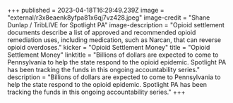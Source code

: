 +++
published = 2023-04-18T16:29:49.239Z
image = "external/r3x8eaenk8yfpa81x6qj7vz428.jpeg"
image-credit = "Shane Dunlap / TribLIVE for Spotlight PA"
image-description = "Opioid settlement documents describe a list of approved and recommended opioid remediation uses, including medication, such as Narcan, that can reverse opioid overdoses."
kicker = "Opioid Settlement Money"
title = "Opioid Settlement Money"
linktitle = "Billions of dollars are expected to come to Pennsylvania to help the state respond to the opioid epidemic. Spotlight PA has been tracking the funds in this ongoing accountability series."
description = "Billions of dollars are expected to come to Pennsylvania to help the state respond to the opioid epidemic. Spotlight PA has been tracking the funds in this ongoing accountability series."
+++
